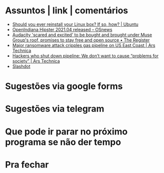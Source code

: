 Assuntos | link | comentários
=============================
* [Should you ever reinstall your Linux box? If so, how? | Ubuntu](https://ubuntu.com/blog/should-you-ever-reinstall-your-linux-box-if-so-how)
* [OpenIndiana Hipster 2021.04 released  –  OSnews](https://www.osnews.com/story/133369/openindiana-hipster-2021-04-released/)
* [Audacity 'scared and excited' to be bought and brought under Muse Group's roof, promises to stay free and open source • The Register](https://www.theregister.com/2021/05/04/audacity_muse_group/)
* [Major ransomware attack cripples gas pipeline on US East Coast | Ars Technica](https://arstechnica.com/information-technology/2021/05/major-ransomware-attack-cripples-gas-pipeline-on-us-east-coast/?utm_brand=arstechnica&utm_source=twitter&utm_social-type=owned&utm_medium=social)
* [Hackers who shut down pipeline: We don’t want to cause “problems for society” | Ars Technica](https://arstechnica.com/information-technology/2021/05/major-ransomware-attack-cripples-gas-pipeline-on-us-east-coast/)
* [Slashdot](https://m.slashdot.org/story/385210)

Sugestões via google forms
==========================

Sugestões via telegram
======================

Que pode ir parar no próximo programa se não der tempo
=======================================================

Pra fechar
==========


